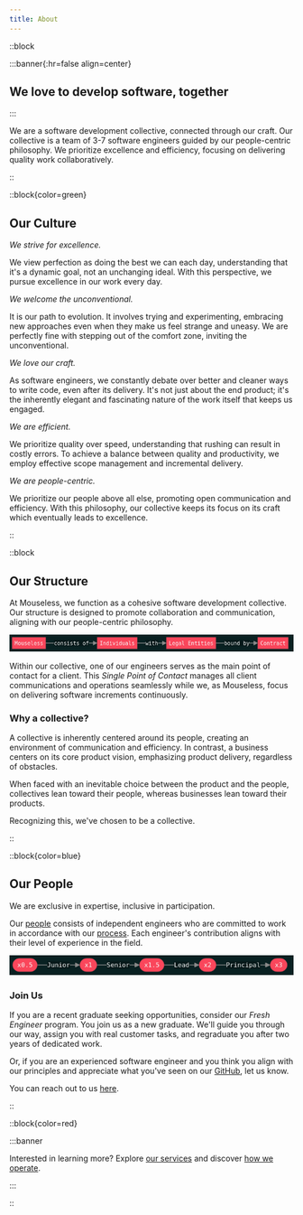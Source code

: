 ```yaml
---
title: About
---
```


::block

:::banner{:hr=false align=center}

## **We** love to develop software, together

:::

We are a software development collective, connected through our craft. Our
collective is a team of 3-7 software engineers guided by our people-centric
philosophy. We prioritize excellence and efficiency, focusing on delivering
quality work collaboratively.

::

::block{color=green}

## Our Culture

_We strive for excellence._

We view perfection as doing the best we can each day, understanding that it's a
dynamic goal, not an unchanging ideal. With this perspective, we pursue
excellence in our work every day.

_We welcome the unconventional._

It is our path to evolution. It involves trying and experimenting, embracing new
approaches even when they make us feel strange and uneasy. We are perfectly fine
with stepping out of the comfort zone, inviting the unconventional.

_We love our craft._

As software engineers, we constantly debate over better and cleaner ways to
write code, even after its delivery. It's not just about the end product; it's
the inherently elegant and fascinating nature of the work itself that keeps us
engaged.

_We are efficient._

We prioritize quality over speed, understanding that rushing can result in
costly errors. To achieve a balance between quality and productivity, we employ
effective scope management and incremental delivery.

_We are people-centric._

We prioritize our people above all else, promoting open communication and
efficiency. With this philosophy, our collective keeps its focus on its craft
which eventually leads to excellence.

::

::block

## Our Structure

At Mouseless, we function as a cohesive software development collective. Our
structure is designed to promote collaboration and communication, aligning with
our people-centric philosophy.

![diagram](./about-1.png)

Within our collective, one of our engineers serves as the main point of contact
for a client. This _Single Point of Contact_ manages all client communications
and operations seamlessly while we, as Mouseless, focus on delivering software
increments continuously.

### Why a collective?

A collective is inherently centered around its people, creating an environment
of communication and efficiency. In contrast, a business centers on its core
product vision, emphasizing product delivery, regardless of obstacles.

When faced with an inevitable choice between the product and the people,
collectives lean toward their people, whereas businesses lean toward their
products.

Recognizing this, we've chosen to be a collective.

::

::block{color=blue}

## Our People

We are exclusive in expertise, inclusive in participation.

Our [people][github-people] consists of independent engineers who are committed
to work in accordance with our [process](./process.md). Each engineer's
contribution aligns with their level of experience in the field.

![diagram](./about-2.png)

### Join Us

If you are a recent graduate seeking opportunities, consider our _Fresh
Engineer_ program. You join us as a new graduate. We'll guide you through our
way, assign you with real customer tasks, and regraduate you after two years of
dedicated work.

Or, if you are an experienced software engineer and you think you align with our
principles and appreciate what you've seen on our [GitHub][github], let us know.

You can reach out to us [here][mail].

::

::block{color=red}

:::banner

Interested in learning more? Explore [our services](./services.md) and discover
[how we operate](./process.md).

:::

::

[github-people]: https://github.com/orgs/mouseless/people
[github]: https://github.com/mouseless
[mail]: mailto:connect@mouseless.codes
